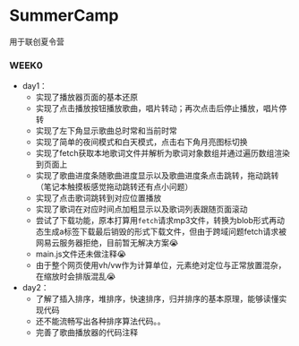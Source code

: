# SummerCamp
用于联创夏令营

### WEEK0

- day1：
  - 实现了播放器页面的基本还原
  - 实现了点击播放按钮播放歌曲，唱片转动；再次点击后停止播放，唱片停转
  - 实现了左下角显示歌曲总时常和当前时常
  - 实现了简单的夜间模式和白天模式，点击右下角月亮图标切换
  - 实现了fetch获取本地歌词文件并解析为歌词对象数组并通过遍历数组渲染到页面上
  - 实现了歌曲进度条随歌曲进度显示以及歌曲进度条点击跳转，拖动跳转（笔记本触摸板感觉拖动跳转还有点小问题）
  - 实现了点击歌词跳转到对应位置播放
  - 实现了歌词在对应时间点加粗显示以及歌词列表跟随页面滚动
  - 尝试了下载功能，原本打算用`fetch`请求mp3文件，转换为blob形式再动态生成a标签下载最后销毁的形式下载文件，但由于跨域问题fetch请求被网易云服务器拒绝，目前暂无解决方案:sob:
  - main.js文件还未做注释:sob:
  - 由于整个网页使用vh/vw作为计算单位，元素绝对定位与正常放置混杂，在缩放时会排版混乱:sob:
- day2：
  - 了解了插入排序，堆排序，快速排序，归并排序的基本原理，能够读懂实现代码
  - 还不能流畅写出各种排序算法代码。。
  - 完善了歌曲播放器的代码注释
